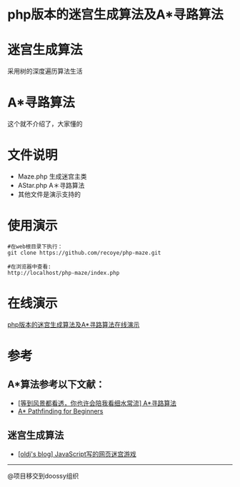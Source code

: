 php版本的迷宫生成算法及A*寻路算法
=============
# 迷宫生成算法
采用树的深度遍历算法生活
# A*寻路算法
这个就不介绍了，大家懂的
# 文件说明
* Maze.php 生成迷宫主类
* AStar.php A＊寻路算法
* 其他文件是演示支持的

# 使用演示
~~~
#在web根目录下执行：
git clone https://github.com/recoye/php-maze.git

#在浏览器中查看:
http://localhost/php-maze/index.php
~~~

# 在线演示
[php版本的迷宫生成算法及A*寻路算法在线演示](http://www.recoye.com/maze/index.php)
# 参考
## A*算法参考以下文献：
* [[等到风景都看透，你也许会陪我看细水常流] A*寻路算法](http://hi.baidu.com/xindong_sx/item/ba60383e89b12149033edcf3)
* [A* Pathfinding for Beginners](http://www.gamedev.net/page/resources/_/technical/artificial-intelligence/a-pathfinding-for-beginners-r2003)


## 迷宫生成算法
* [[oldj's blog] JavaScript写的网页迷宫游戏](http://oldj.net/article/javascript-maze/)


----
@项目移交到doossy组织
